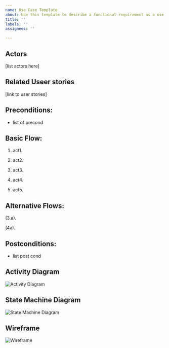 ```yaml
---
name: Use Case Template
about: Use this template to describe a functional requirement as a use case
title: ''
labels: ''
assignees: ''

---
```

## Actors
[list actors here]

## Related Useer stories
[link to user stories]

## Preconditions:
- list of precond

## Basic Flow:

1) act1.

2) act2.

3) act3.

4) act4.

5) act5.

## Alternative Flows:

(3.a).

(4a).

## Postconditions:
- list post cond

## Activity Diagram

![Activity Diagram](link)

## State Machine Diagram
![State Machine Diagram](link)

## Wireframe
![Wireframe](link)
